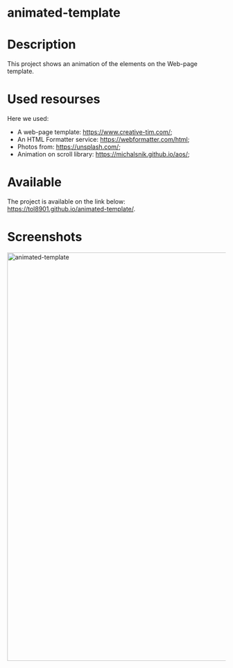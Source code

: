# animated-template
# Description 

This project shows an animation of the elements on the Web-page template.

# Used resourses 
Here we used:
- A web-page template: https://www.creative-tim.com/;
- An HTML Formatter service: https://webformatter.com/html;
- Photos from: https://unsplash.com/;
- Animation on scroll library: https://michalsnik.github.io/aos/;

# Available

The project is available on the link below: 
https://tol8901.github.io/animated-template/.

# Screenshots

<img width="940" alt="animated-template" src="https://user-images.githubusercontent.com/39213432/103139223-1cd65700-46eb-11eb-8799-b9adef9b0a27.png">

